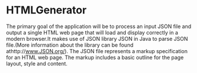 # HTMLGenerator

The primary goal of the application will be to process an input JSON file and output a single HTML web page that will load 
and display correctly in a modern browser.It makes use of JSON library JSON in Java to parse JSON file.(More information about 
the library can be found athttp://www.JSON.org/). The JSON file represents a markup specification for an HTML web page. The
markup includes a basic outline for the page layout, style and content. 
